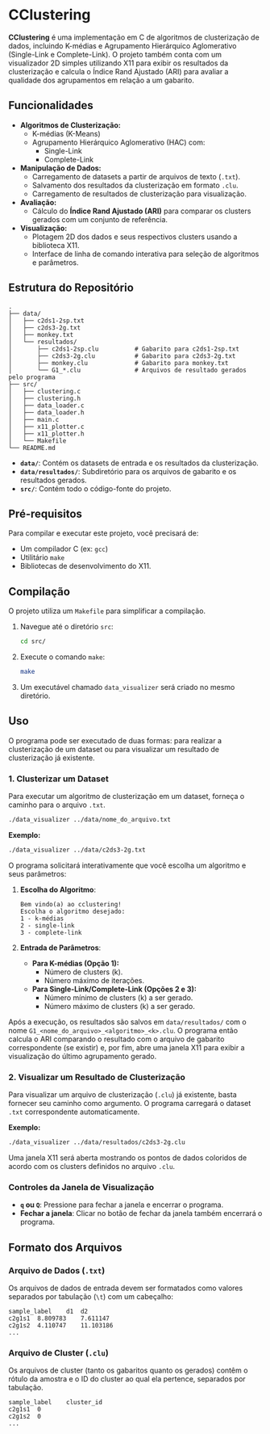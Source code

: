 # CClustering

**CClustering** é uma implementação em C de algoritmos de clusterização de dados, incluindo K-médias e Agrupamento Hierárquico Aglomerativo (Single-Link e Complete-Link). O projeto também conta com um visualizador 2D simples utilizando X11 para exibir os resultados da clusterização e calcula o Índice Rand Ajustado (ARI) para avaliar a qualidade dos agrupamentos em relação a um gabarito.

## Funcionalidades

- **Algoritmos de Clusterização:**
  - K-médias (K-Means)
  - Agrupamento Hierárquico Aglomerativo (HAC) com:
    - Single-Link
    - Complete-Link
- **Manipulação de Dados:**
  - Carregamento de datasets a partir de arquivos de texto (`.txt`).
  - Salvamento dos resultados da clusterização em formato `.clu`.
  - Carregamento de resultados de clusterização para visualização.
- **Avaliação:**
  - Cálculo do **Índice Rand Ajustado (ARI)** para comparar os clusters gerados com um conjunto de referência.
- **Visualização:**
  - Plotagem 2D dos dados e seus respectivos clusters usando a biblioteca X11.
  - Interface de linha de comando interativa para seleção de algoritmos e parâmetros.

## Estrutura do Repositório

```
.
├── data/
│   ├── c2ds1-2sp.txt
│   ├── c2ds3-2g.txt
│   ├── monkey.txt
│   └── resultados/
│       ├── c2ds1-2sp.clu          # Gabarito para c2ds1-2sp.txt
│       ├── c2ds3-2g.clu           # Gabarito para c2ds3-2g.txt
│       ├── monkey.clu             # Gabarito para monkey.txt
│       └── G1_*.clu               # Arquivos de resultado gerados pelo programa
├── src/
│   ├── clustering.c
│   ├── clustering.h
│   ├── data_loader.c
│   ├── data_loader.h
│   ├── main.c
│   ├── x11_plotter.c
│   ├── x11_plotter.h
│   └── Makefile
└── README.md
```

- **`data/`**: Contém os datasets de entrada e os resultados da clusterização.
- **`data/resultados/`**: Subdiretório para os arquivos de gabarito e os resultados gerados.
- **`src/`**: Contém todo o código-fonte do projeto.

## Pré-requisitos

Para compilar e executar este projeto, você precisará de:
- Um compilador C (ex: `gcc`)
- Utilitário `make`
- Bibliotecas de desenvolvimento do X11.

## Compilação

O projeto utiliza um `Makefile` para simplificar a compilação.

1.  Navegue até o diretório `src`:
    ```bash
    cd src/
    ```
2.  Execute o comando `make`:
    ```bash
    make
    ```
3.  Um executável chamado `data_visualizer` será criado no mesmo diretório.

## Uso

O programa pode ser executado de duas formas: para realizar a clusterização de um dataset ou para visualizar um resultado de clusterização já existente.

### 1. Clusterizar um Dataset

Para executar um algoritmo de clusterização em um dataset, forneça o caminho para o arquivo `.txt`.

```bash
./data_visualizer ../data/nome_do_arquivo.txt
```

**Exemplo:**
```bash
./data_visualizer ../data/c2ds3-2g.txt
```

O programa solicitará interativamente que você escolha um algoritmo e seus parâmetros:

1.  **Escolha do Algoritmo**:
    ```
    Bem vindo(a) ao cclustering!
    Escolha o algoritmo desejado:
    1 - k-médias
    2 - single-link
    3 - complete-link
    ```

2.  **Entrada de Parâmetros**:
    - **Para K-médias (Opção 1):**
      - Número de clusters (k).
      - Número máximo de iterações.
    - **Para Single-Link/Complete-Link (Opções 2 e 3):**
      - Número mínimo de clusters (k) a ser gerado.
      - Número máximo de clusters (k) a ser gerado.

Após a execução, os resultados são salvos em `data/resultados/` com o nome `G1_<nome_do_arquivo>_<algoritmo>_<k>.clu`. O programa então calcula o ARI comparando o resultado com o arquivo de gabarito correspondente (se existir) e, por fim, abre uma janela X11 para exibir a visualização do último agrupamento gerado.

### 2. Visualizar um Resultado de Clusterização

Para visualizar um arquivo de clusterização (`.clu`) já existente, basta fornecer seu caminho como argumento. O programa carregará o dataset `.txt` correspondente automaticamente.

**Exemplo:**
```bash
./data_visualizer ../data/resultados/c2ds3-2g.clu
```

Uma janela X11 será aberta mostrando os pontos de dados coloridos de acordo com os clusters definidos no arquivo `.clu`.

### Controles da Janela de Visualização

- **`q` ou `Q`**: Pressione para fechar a janela e encerrar o programa.
- **Fechar a janela**: Clicar no botão de fechar da janela também encerrará o programa.

## Formato dos Arquivos

### Arquivo de Dados (`.txt`)
Os arquivos de dados de entrada devem ser formatados como valores separados por tabulação (`\t`) com um cabeçalho:

```
sample_label	d1	d2
c2g1s1	8.809783	7.611147
c2g1s2	4.110747	11.103186
...
```

### Arquivo de Cluster (`.clu`)
Os arquivos de cluster (tanto os gabaritos quanto os gerados) contêm o rótulo da amostra e o ID do cluster ao qual ela pertence, separados por tabulação.

```
sample_label	cluster_id
c2g1s1	0
c2g1s2	0
...
```
